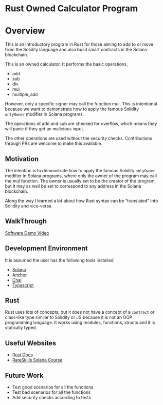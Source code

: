 # Rust Owned Calculator Program

# Overview

This is an introductory program in Rust for those aiming to add to or move from the Solidity language
and also build smart contracts in the Solana blockchain.

This is an owned calculator. It performs the basic operations,
- add 
- sub
- div
- mul
- multiple_add

However, only a specific signer may call the function mul. This is intentional because we want to demonstrate how to apply the famous Solidity `onlyOwner` modifier in Solana programs.

The operations of add and sub are checked for overflow, which means they will panic if they get an malicious input.

The other operations are used without the security checks. Contributions through PRs are welcome to make this available.

## Motivation

The intention is to demonstrate how to apply the famous Solidity `onlyOwner` modifier in Solana programs, where only the owner of the program may call the mul function. The owner is usually set to be the creator of the program, but it may as well be set to correspond to any address in the Solana blockchain.

Along the way I learned a lot about how Rust syntax can be "translated" into Solidity and vice-versa.

## WalkThrough

[Software Demo Video](http://youtube.link.goes.here)

## Development Environment

It is assumed the user has the following tools installed
- [Solana]()
- [Anchor]()
- [Chai]()
- [Typescript]()

## Rust

Rust uses lots of concepts, but it does not have a concept of a `contract` or class-like type similar to Solidity or JS because it is not an OOP programming language. It works using modules, functions, structs and it is statically typed.

## Useful Websites

- [Rust Docs](https://doc.rust-lang.org/reference/introduction.html)
- [RareSkills Solana Course](https://www.rareskills.io/solana-tutorial#solana-course)

## Future Work

- Test good scenarios for all the functions
- Test bad scenarios for all the functions
- Add security checks according to tests
